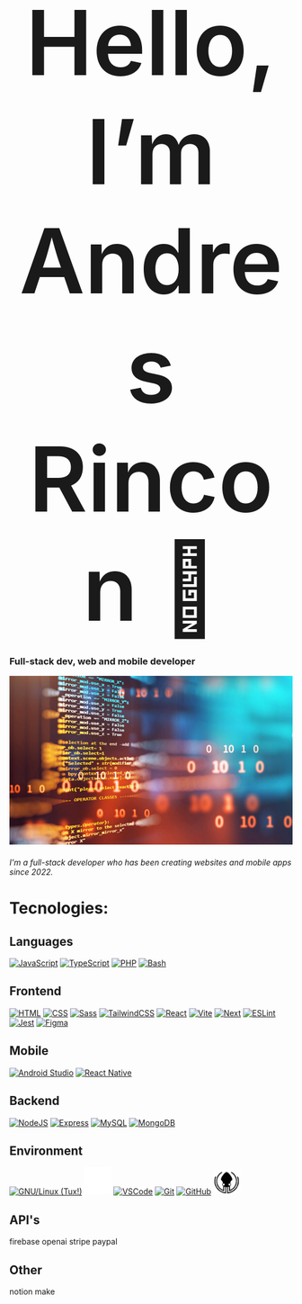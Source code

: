 # <div style="text-align: center; font-size: 4vh; font-weight: 600" align="center">Hello, I’m Andres Rincon 👋</div>
### Full-stack dev, web and mobile developer

<img src="src/banner-github.jpg" style="width: 100%; max-height: 300px !important; object-fit: cover; height: 300px !important;" >

<h6>I'm a full-stack developer who has been creating websites and mobile apps since 2022.</h6>

# Tecnologies:


## Languages
[![JavaScript](https://skillicons.dev/icons?i=javascript)](https://developer.mozilla.org/en/docs/Web/JavaScript)
[![TypeScript](https://skillicons.dev/icons?i=typescript)](https://www.typescriptlang.org/)
[![PHP](https://skillicons.dev/icons?i=php)](https://www.php.net/)
[![Bash](https://skillicons.dev/icons?i=bash)](https://www.gnu.org/software/bash/)


## Frontend
[![HTML](https://skillicons.dev/icons?i=html)](https://developer.mozilla.org/fr/docs/Web/HTML)
[![CSS](https://skillicons.dev/icons?i=css)](https://developer.mozilla.org/fr/docs/Web/CSS)
[![Sass](https://skillicons.dev/icons?i=sass)](https://sass-lang.com/)
[![TailwindCSS](https://skillicons.dev/icons?i=tailwind)](https://tailwindcss.com/)
[![React](https://skillicons.dev/icons?i=react)](https://react.dev/)
[![Vite](https://skillicons.dev/icons?i=vite)](https://vitejs.dev/)
[![Next](https://skillicons.dev/icons?i=next)](https://nextjs.org/)
<a href='https://eslint.org/'>
  <img width='48px' src='src/eslint.svg' alt='ESLint' />
</a>
[![Jest](https://skillicons.dev/icons?i=jest)](https://jestjs.io/)
[![Figma](https://skillicons.dev/icons?i=figma)](https://www.figma.com/)


## Mobile
[![Android Studio](https://skillicons.dev/icons?i=androidstudio)](https://developer.android.com/studio)
[![React Native](https://skillicons.dev/icons?i=react)](https://reactnative.dev/)


## Backend
[![NodeJS](https://skillicons.dev/icons?i=nodejs)](https://nodejs.org/en)
[![Express](https://skillicons.dev/icons?i=express)](https://expressjs.com/fr/)
[![MySQL](https://skillicons.dev/icons?i=mysql)](https://www.mysql.com/)
[![MongoDB](https://skillicons.dev/icons?i=mongo)](https://www.mongodb.com/)


## Environment
[![GNU/Linux (Tux!)](https://skillicons.dev/icons?i=linux)](https://www.gnu.org/gnu/linux-and-gnu.html)
<a href="https://www.opensuse.org/" title="OpenSUSE"><img src="src/opensuse.svg" style="width: 48px;"/></a>
[![VSCode](https://skillicons.dev/icons?i=vscode)](https://code.visualstudio.com/)
[![Git](https://skillicons.dev/icons?i=git)](https://git-scm.com/)
[![GitHub](https://skillicons.dev/icons?i=github)](https://github.com/)
<a href="https://www.gitkraken.com/" title="GitKraken"><img src="src/gitkraken.svg" style="width: 48px;"/></a>


## API's
firebase
openai
stripe
paypal


## Other
notion
make
